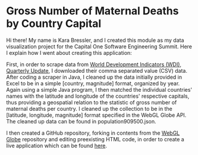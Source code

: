 # Gross Number of Maternal Deaths by Country Capital

Hi there! My name is Kara Bressler, and I created this module as my data visualization project for the Capital One Software Engineering Summit. Here I explain how I went about creating this application:

First, in order to scrape data from [World Development Indicators (WDI), Quarterly Update](http://data.worldbank.org/data-catalog/world-development-indicators), I downloaded their comma separated value (CSV) data. After coding a scraper in Java, I cleaned up the data initially provided in Excel to be in a simple [country, magnitude] format, organized by year. Again using a simple Java program, I then matched the individual countries' names with the latitude and longitude of the countries' respective capitals, thus providing a geospatial relation to the statistic of gross number of maternal deaths per country. I cleaned up the collection to be in the [latitude, longitude, magnitude] format specified in the WebGL Globe API. The cleaned up data can be found in population909500.json. 

I then created a GitHub repository, forking in contents from the [WebGL Globe](https://github.com/dataarts/webgl-globe) repository and editing preexisting HTML code, in order to create a live application which can be found [here](http://karabeara.github.io). 


